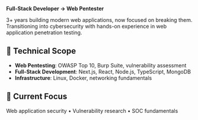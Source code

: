 **Full-Stack Developer → Web Pentester**

3+ years building modern web applications, now focused on breaking them.  
Transitioning into cybersecurity with hands-on experience in web application penetration testing.

## 🔧 Technical Scope
- **Web Pentesting**: OWASP Top 10, Burp Suite, vulnerability assessment
- **Full-Stack Development**: Next.js, React, Node.js, TypeScript, MongoDB
- **Infrastructure**: Linux, Docker, networking fundamentals

## 🎯 Current Focus
Web application security • Vulnerability research • SOC fundamentals
